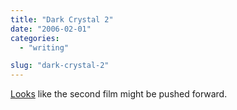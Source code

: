 ```yaml
---
title: "Dark Crystal 2"
date: "2006-02-01"
categories: 
  - "writing"

slug: "dark-crystal-2"
---
```


[Looks](http://www.scifi.com/scifiwire/index.php?category=3&id=34445) like the second film might be pushed forward.
